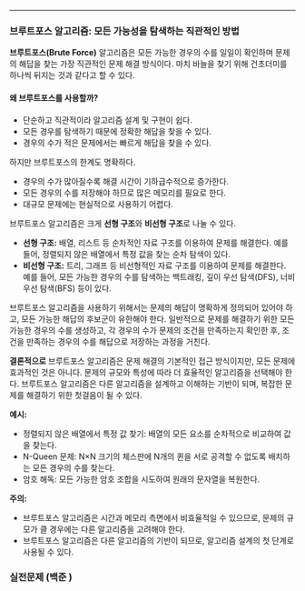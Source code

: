 
----

### 브루트포스 알고리즘: 모든 가능성을 탐색하는 직관적인 방법

**브루트포스(Brute Force)** 알고리즘은 모든 가능한 경우의 수를 일일이 확인하며 문제의 해답을 찾는 가장 직관적인 문제 해결 방식이다. 마치 바늘을 찾기 위해 건초더미를 하나씩 뒤지는 것과 같다고 할 수 있다.

#### 왜 브루트포스를 사용할까?

- 단순하고 직관적이라 알고리즘 설계 및 구현이 쉽다.
- 모든 경우를 탐색하기 때문에 정확한 해답을 찾을 수 있다.
- 경우의 수가 적은 문제에서는 빠르게 해답을 찾을 수 있다.

하지만 브루트포스의 한계도 명확하다.

- 경우의 수가 많아질수록 해결 시간이 기하급수적으로 증가한다.
- 모든 경우의 수를 저장해야 하므로 많은 메모리를 필요로 한다.
- 대규모 문제에는 현실적으로 사용하기 어렵다.

브루트포스 알고리즘은 크게 **선형 구조**와 **비선형 구조**로 나눌 수 있다.

- **선형 구조:** 배열, 리스트 등 순차적인 자료 구조를 이용하여 문제를 해결한다. 예를 들어, 정렬되지 않은 배열에서 특정 값을 찾는 순차 탐색이 있다.
- **비선형 구조:** 트리, 그래프 등 비선형적인 자료 구조를 이용하여 문제를 해결한다. 예를 들어, 모든 가능한 경우의 수를 탐색하는 백트래킹, 깊이 우선 탐색(DFS), 너비 우선 탐색(BFS) 등이 있다.

브루트포스 알고리즘을 사용하기 위해서는 문제의 해답이 명확하게 정의되어 있어야 하고, 모든 가능한 해답의 후보군이 유한해야 한다. 일반적으로 문제를 해결하기 위한 모든 가능한 경우의 수를 생성하고, 각 경우의 수가 문제의 조건을 만족하는지 확인한 후, 조건을 만족하는 경우의 수를 해답으로 저장하는 과정을 거친다.

**결론적으로** 브루트포스 알고리즘은 문제 해결의 기본적인 접근 방식이지만, 모든 문제에 효과적인 것은 아니다. 문제의 규모와 특성에 따라 더 효율적인 알고리즘을 선택해야 한다. 브루트포스 알고리즘은 다른 알고리즘을 설계하고 이해하는 기반이 되며, 복잡한 문제를 해결하기 위한 첫걸음이 될 수 있다.

**예시:**

- 정렬되지 않은 배열에서 특정 값 찾기: 배열의 모든 요소를 순차적으로 비교하여 값을 찾는다.
- N-Queen 문제: N×N 크기의 체스판에 N개의 퀸을 서로 공격할 수 없도록 배치하는 모든 경우의 수를 찾는다.
- 암호 해독: 모든 가능한 암호 조합을 시도하여 원래의 문자열을 복원한다.

**주의:**

- 브루트포스 알고리즘은 시간과 메모리 측면에서 비효율적일 수 있으므로, 문제의 규모가 클 경우에는 다른 알고리즘을 고려해야 한다.
- 브루트포스 알고리즘은 다른 알고리즘의 기반이 되므로, 알고리즘 설계의 첫 단계로 사용될 수 있다.


### 실전문제 (백준 )


